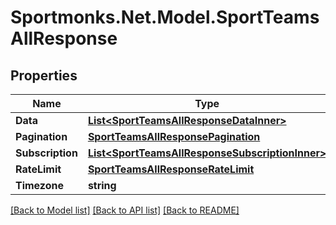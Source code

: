 # Sportmonks.Net.Model.SportTeamsAllResponse

## Properties

Name | Type | Description | Notes
------------ | ------------- | ------------- | -------------
**Data** | [**List&lt;SportTeamsAllResponseDataInner&gt;**](SportTeamsAllResponseDataInner.md) |  | [optional] 
**Pagination** | [**SportTeamsAllResponsePagination**](SportTeamsAllResponsePagination.md) |  | [optional] 
**Subscription** | [**List&lt;SportTeamsAllResponseSubscriptionInner&gt;**](SportTeamsAllResponseSubscriptionInner.md) |  | [optional] 
**RateLimit** | [**SportTeamsAllResponseRateLimit**](SportTeamsAllResponseRateLimit.md) |  | [optional] 
**Timezone** | **string** |  | [optional] 

[[Back to Model list]](../README.md#documentation-for-models) [[Back to API list]](../README.md#documentation-for-api-endpoints) [[Back to README]](../README.md)


